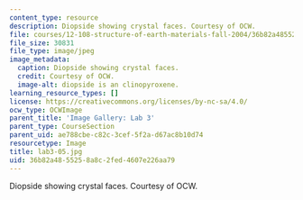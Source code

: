 ```yaml
---
content_type: resource
description: Diopside showing crystal faces. Courtesy of OCW.
file: courses/12-108-structure-of-earth-materials-fall-2004/36b82a4855258a8c2fed4607e226aa79_lab3-05.jpg
file_size: 30831
file_type: image/jpeg
image_metadata:
  caption: Diopside showing crystal faces.
  credit: Courtesy of OCW.
  image-alt: diopside is an clinopyroxene.
learning_resource_types: []
license: https://creativecommons.org/licenses/by-nc-sa/4.0/
ocw_type: OCWImage
parent_title: 'Image Gallery: Lab 3'
parent_type: CourseSection
parent_uid: ae788cbe-c82c-3cef-5f2a-d67ac8b10d74
resourcetype: Image
title: lab3-05.jpg
uid: 36b82a48-5525-8a8c-2fed-4607e226aa79
---
```

Diopside showing crystal faces. Courtesy of OCW.